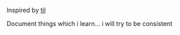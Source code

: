 Inspired by [til](https://github.com/jbranchaud/til)

Document things which i learn... i will try to be consistent
